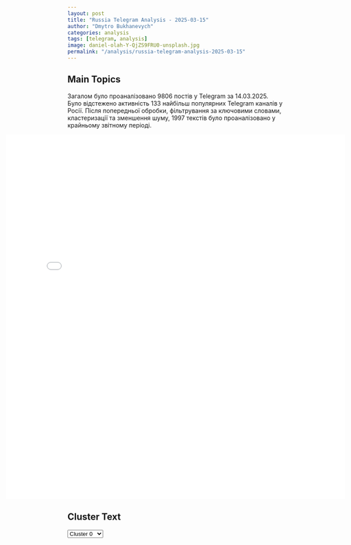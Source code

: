 ```yaml
---
layout: post
title: "Russia Telegram Analysis - 2025-03-15"
author: "Dmytro Bukhanevych"
categories: analysis
tags: [telegram, analysis]
image: daniel-olah-Y-QjZS9FRU0-unsplash.jpg
permalink: "/analysis/russia-telegram-analysis-2025-03-15"
---
```


<style>
    /* Adjusting iframe-container styles */
    .wide-iframe-container {
        width: calc(100% + 30vw);  /* Extending the width */
        margin-left: -15vw;       /* Negative margin to push to the left */
        overflow: hidden;         /* In case the iframe content spills over */
    }

    .wide-iframe-container iframe {
        width: 100%;  /* Making the iframe take the full width of its container */
        border: none; /* Removing any borders from the iframe */
    }

    /* Toggle mechanism */
    .hidden {
        display: none;
    }
    
    .show-content-target:checked + .show-content {
        display: block;
    }
</style>

<h2>Main Topics</h2>
<p>Загалом було проаналізовано 9806 постів у Telegram за 14.03.2025. Було відстежено активність 133 найбільш популярних Telegram каналів у Росії. Після попередньої обробки, фільтрування за ключовими словами, кластеризації та зменшення шуму, 1997 текстів було проаналізовано у крайньому звітному періоді.</p>
<!-- Embedding Main Plotly Visualization -->
<div class="wide-iframe-container">
    <iframe src="{{site.baseurl}}/visualizations/2025-03-15/fig_topics_time.html" height="850"></iframe>
</div>


<h2>Cluster Text</h2>

<!-- Dropdown to select a cluster -->
<select id="clusterSelector" onchange="displayClusterText()">
<option value="0">Cluster 0</option><option value="1">Cluster 1</option><option value="2">Cluster 2</option><option value="3">Cluster 3</option><option value="4">Cluster 4</option><option value="5">Cluster 5</option><option value="6">Cluster 6</option><option value="7">Cluster 7</option><option value="8">Cluster 8</option><option value="9">Cluster 9</option><option value="10">Cluster 10</option><option value="11">Cluster 11</option><option value="12">Cluster 12</option><option value="13">Cluster 13</option><option value="14">Cluster 14</option>
</select>

<!-- Display area for the selected cluster's text -->
<div id="clusterTextDisplay" class="hidden"></div>

<script type="text/javascript">
    var clusterDetails = {"0": "<b>Total Posts:</b> 46<br><b>Date:</b> 2025-03-14 19:38:10+00:00<br><b>Author:</b> rvvoenkor<br><b>Link:</b> https://t.me/s/RVvoenkor/87988<br><b>Subscribers:</b> 1679970<br><b>Text:</b> \u0422\u0435\u043a\u0441\u0442: \ud83c\uddfa\ud83c\uddf8\ud83d\ude02\ud83c\uddfa\ud83c\udde6\u042f \u043d\u0435\u043c\u043d\u043e\u0433\u043e \u0448\u0443\u0442\u0438\u043b, \u043a\u043e\u0433\u0434\u0430 \u043e\u0431\u0435\u0449\u0430\u043b \u0437\u0430\u0432\u0435\u0440\u0448\u0438\u0442\u044c \u043a\u043e\u043d\u0444\u043b\u0438\u043a\u0442 \u043d\u0430 \u0423\u043a\u0440\u0430\u0438\u043d\u0435 \u0437\u0430 24 \u0447\u0430\u0441\u0430 \u2014 \u0422\u0440\u0430\u043c\u043f/\u0425\u0430-\u0445\u0430-\u0445\u0430, \u043e\u0447\u0435\u043d\u044c \u0441\u043c\u0435\u0448\u043d\u043e, \u0448\u0443\u0442\u043a\u0430 \u0433\u043e\u0434\u0430 \ud83e\udd26\u200d\u2642/\u25aa\ufe0f\u041f\u0440\u0435\u0437\u0438\u0434\u0435\u043d\u0442 \u0421\u0428\u0410 \u0443\u0432\u0435\u0440\u044f\u0435\u0442, \u0447\u0442\u043e \u0435\u0433\u043e \u043f\u0440\u0435\u0434\u0432\u044b\u0431\u043e\u0440\u043d\u044b\u0435 \u0437\u0430\u044f\u0432\u043b\u0435\u043d\u0438\u044f \u043e \u0433\u043e\u0442\u043e\u0432\u043d\u043e\u0441\u0442\u0438 \u0437\u0430\u0432\u0435\u0440\u0448\u0438\u0442\u044c \u043a\u043e\u043d\u0444\u043b\u0438\u043a\u0442 \u043d\u0430 \u0423\u043a\u0440\u0430\u0438\u043d\u0435 \u0437\u0430 24 \u0447\u0430\u0441\u0430 \u0431\u044b\u043b\u0438 \u043f\u0440\u043e\u044f\u0432\u043b\u0435\u043d\u0438\u0435\u043c \u0441\u0430\u0440\u043a\u0430\u0437\u043c\u0430.\u25aa\ufe0f\u041e\u043d \u0437\u0430\u044f\u0432\u0438\u043b, \u0447\u0442\u043e \u043e\u0431\u0441\u0443\u0436\u0434\u0435\u043d\u0438\u044f \u0441 \u041f\u0443\u0442\u0438\u043d\u044b\u043c \u043f\u043e \u0432\u043e\u0437\u043c\u043e\u0436\u043d\u043e\u043c\u0443 \u043f\u0440\u0435\u043a\u0440\u0430\u0449\u0435\u043d\u0438\u044e \u043e\u0433\u043d\u044f \u043d\u0430 \u0423\u043a\u0440\u0430\u0438\u043d\u0435 \u0438\u0434\u0443\u0442 \u0434\u043e\u0441\u0442\u0430\u0442\u043e\u0447\u043d\u043e \u0445\u043e\u0440\u043e\u0448\u043e, \u043d\u043e \u0441\u0438\u0442\u0443\u0430\u0446\u0438\u044f \u043e\u0447\u0435\u043d\u044c \u0441\u043b\u043e\u0436\u043d\u0430\u044f. \u0412 \u043f\u043e\u043d\u0435\u0434\u0435\u043b\u044c\u043d\u0438\u043a \u0441\u0442\u0430\u043d\u0435\u0442 \u0431\u043e\u043b\u044c\u0448\u0435 \u0438\u0437\u0432\u0435\u0441\u0442\u043d\u043e \u043e \u043f\u0435\u0440\u0441\u043f\u0435\u043a\u0442\u0438\u0432\u0435 \u043e\u0441\u0442\u0430\u043d\u043e\u0432\u043a\u0438 \u043e\u0433\u043d\u044f.t.me/RVvoenkor", "1": "<b>Total Posts:</b> 19<br><b>Date:</b> 2025-03-14 18:56:31+00:00<br><b>Author:</b> ivan_utenkov13<br><b>Link:</b> https://t.me/s/ivan_utenkov13/67282<br><b>Subscribers:</b> 401823<br><b>Text:</b> \u0422\u0435\u043a\u0441\u0442: \u2757\ufe0f\u0413\u043b\u0430\u0432\u0430 \u041a\u0443\u0440\u0441\u043a\u043e\u0439 \u043e\u0431\u043b\u0430\u0441\u0442\u0438 \u0437\u0430\u044f\u0432\u0438\u043b, \u0447\u0442\u043e \u0412\u0421\u0423 \u043d\u0430\u043d\u0435\u0441\u043b\u0438 \u0443\u0434\u0430\u0440 \u043f\u043e \u0437\u0434\u0430\u043d\u0438\u044e \u043c\u0443\u0437\u0435\u044f \u0432 \u0421\u0443\u0434\u0436\u0435. \u041e\u0434\u0438\u043d \u0447\u0435\u043b\u043e\u0432\u0435\u043a \u043f\u043e\u0433\u0438\u0431, \u0434\u0432\u043e\u0435 \u0440\u0430\u043d\u0435\u043d\u044b\u041f\u043e \u0441\u043b\u043e\u0432\u0430\u043c \u0410\u043b\u0435\u043a\u0441\u0430\u043d\u0434\u0440\u0430 \u0425\u0438\u043d\u0448\u0442\u0435\u0439\u043d\u0430, \u0443\u0434\u0430\u0440 \u0431\u044b\u043b \u043d\u0430\u043d\u0435\u0441\u0435\u043d \u043f\u043e \u0437\u0434\u0430\u043d\u0438\u044e \u043a\u0440\u0430\u0435\u0432\u0435\u0434\u0447\u0435\u0441\u043a\u043e\u0433\u043e \u043c\u0443\u0437\u0435\u044f. \u041f\u043e \u043f\u0440\u0435\u0434\u0432\u0430\u0440\u0438\u0442\u0435\u043b\u044c\u043d\u044b\u043c \u0434\u0430\u043d\u043d\u044b\u043c, \u043f\u043e\u0433\u0438\u0431\u043b\u0430 \u043e\u0434\u043d\u0430 \u0438\u0437 \u0435\u0433\u043e \u0441\u043e\u0442\u0440\u0443\u0434\u043d\u0438\u0446, \u0435\u0449\u0435 \u0434\u0432\u043e\u0435 \u0441\u043e\u0442\u0440\u0443\u0434\u043d\u0438\u043a\u043e\u0432 \u0440\u0430\u043d\u0435\u043d\u044b. \u0417\u0434\u0430\u043d\u0438\u0435 \u043c\u0443\u0437\u0435\u044f, \u043a\u0430\u043a \u0443\u0442\u0432\u0435\u0440\u0436\u0434\u0430\u0435\u0442 \u0425\u0438\u043d\u0448\u0442\u0435\u0439\u043d, \u0443\u043d\u0438\u0447\u0442\u043e\u0436\u0435\u043d\u043e. \u0413\u043b\u0430\u0432\u0430 \u041a\u0443\u0440\u0441\u043a\u043e\u0439 \u043e\u0431\u043b\u0430\u0441\u0442\u0438 \u043e\u0442\u043c\u0435\u0442\u0438\u043b, \u0447\u0442\u043e \u043f\u043e\u0433\u0438\u0431\u0448\u0430\u044f \u0436\u0435\u043d\u0449\u0438\u043d\u0430 \u043e\u0441\u0442\u0430\u0432\u0430\u043b\u0430\u0441\u044c \u0432 \u0421\u0443\u0434\u0436\u0435 \u0432\u043e \u0432\u0440\u0435\u043c\u044f \u043e\u043a\u043a\u0443\u043f\u0430\u0446\u0438\u0438 \u0412\u0421\u0423 \u0438 \u043f\u0440\u0438\u0448\u043b\u0430 \u0432 \u043c\u0443\u0437\u0435\u0439, \u0447\u0442\u043e\u0431\u044b \u043e\u0441\u043c\u043e\u0442\u0440\u0435\u0442\u044c \u0435\u0433\u043e.", "2": "<b>Total Posts:</b> 690<br><b>Date:</b> 2025-03-14 10:04:52+00:00<br><b>Author:</b> ukr_2025_ru<br><b>Link:</b> https://t.me/s/ukr_2025_ru/237605<br><b>Subscribers:</b> 485132<br><b>Text:</b> \u0422\u0435\u043a\u0441\u0442: \ud83c\uddf7\ud83c\uddfa \u041f\u0443\u0442\u0438\u043d \u0432\u0447\u0435\u0440\u0430 \u043f\u043e\u0437\u0434\u043d\u043e \u0432\u0435\u0447\u0435\u0440\u043e\u043c \u043f\u0440\u0438\u043d\u044f\u043b \u0430\u043c\u0435\u0440\u0438\u043a\u0430\u043d\u0441\u043a\u043e\u0433\u043e \u0441\u043f\u0435\u0446\u043f\u043e\u0441\u043b\u0430\u043d\u043d\u0438\u043a\u0430 \u0423\u0438\u0442\u043a\u043e\u0444\u0444\u0430, \u043f\u0435\u0440\u0435\u0434\u0430\u043b \u0447\u0435\u0440\u0435\u0437 \u043d\u0435\u0433\u043e \u0438\u043d\u0444\u043e\u0440\u043c\u0430\u0446\u0438\u044e \u0438 \u0434\u043e\u043f\u043e\u043b\u043d\u0438\u0442\u0435\u043b\u044c\u043d\u044b\u0435 \u0441\u0438\u0433\u043d\u0430\u043b\u044b \u0434\u043b\u044f \u0422\u0440\u0430\u043c\u043f\u0430, \u0441\u043e\u043e\u0431\u0449\u0438\u043b \u041f\u0435\u0441\u043a\u043e\u0432\u041f\u043e \u0432\u043e\u043f\u0440\u043e\u0441\u0443 \u0443\u0440\u0435\u0433\u0443\u043b\u0438\u0440\u043e\u0432\u0430\u043d\u0438\u044f \u043d\u0430 \u0423\u043a\u0440\u0430\u0438\u043d\u0435 \u0435\u0441\u0442\u044c \u043e\u0441\u043d\u043e\u0432\u0430\u043d\u0438\u044f \u0438\u0441\u043f\u044b\u0442\u044b\u0432\u0430\u0442\u044c \u043e\u0441\u0442\u043e\u0440\u043e\u0436\u043d\u044b\u0439 \u043e\u043f\u0442\u0438\u043c\u0438\u0437\u043c, \u0437\u0430\u044f\u0432\u0438\u043b \u043f\u0440\u0435\u0441\u0441-\u0441\u0435\u043a\u0440\u0435\u0442\u0430\u0440\u044c \u043f\u0440\u0435\u0437\u0438\u0434\u0435\u043d\u0442\u0430.\u0414\u0440\u0443\u0433\u0438\u0435 \u0437\u0430\u044f\u0432\u043b\u0435\u043d\u0438\u044f \u0414\u043c\u0438\u0442\u0440\u0438\u044f \u041f\u0435\u0441\u043a\u043e\u0432\u0430:\ud83d\udfe6 \u0420\u043e\u0441\u0441\u0438\u044f \u043f\u043e\u043b\u0443\u0447\u0438\u043b\u0430 \u043e\u0442 \u0421\u0428\u0410 \u0434\u043e\u043f\u043e\u043b\u043d\u0438\u0442\u0435\u043b\u044c\u043d\u0443\u044e \u0438\u043d\u0444\u043e\u0440\u043c\u0430\u0446\u0438\u044e \u043f\u043e \u0423\u043a\u0440\u0430\u0438\u043d\u0435;\ud83d\udfe6 \u041f\u0443\u0442\u0438\u043d \u043f\u043e\u0434\u0434\u0435\u0440\u0436\u0438\u0432\u0430\u0435\u0442 \u043f\u043e\u0437\u0438\u0446\u0438\u044e \u0422\u0440\u0430\u043c\u043f\u0430 \u043f\u043e \u0443\u0440\u0435\u0433\u0443\u043b\u0438\u0440\u043e\u0432\u0430\u043d\u0438\u044e \u043d\u0430 \u0423\u043a\u0440\u0430\u0438\u043d\u0435, \u043d\u043e \u043e\u0437\u0432\u0443\u0447\u0438\u043b \u0432\u043e\u043f\u0440\u043e\u0441\u044b, \u043d\u0430 \u043a\u043e\u0442\u043e\u0440\u044b\u0435 \u043d\u0443\u0436\u043d\u043e \u0441\u043e\u0432\u043c\u0435\u0441\u0442\u043d\u043e \u043d\u0430\u0439\u0442\u0438 \u043e\u0442\u0432\u0435\u0442;\ud83d\udfe6 \u0418 \u0420\u043e\u0441\u0441\u0438\u044f, \u0438 \u0421\u0428\u0410 \u043f\u043e\u043d\u0438\u043c\u0430\u044e\u0442, \u0447\u0442\u043e \u0440\u0430\u0437\u0433\u043e\u0432\u043e\u0440 \u041f\u0443\u0442\u0438\u043d\u0430 \u0438 \u0422\u0440\u0430\u043c\u043f\u0430 \u043d\u0443\u0436\u0435\u043d;\ud83d\udfe6 \u0422\u043e\u0447\u043d\u043e\u0435 \u0432\u0440\u0435\u043c\u044f \u0440\u0430\u0437\u0433\u043e\u0432\u043e\u0440\u0430 \u0422\u0440\u0430\u043c\u043f\u0430 \u0438 \u041f\u0443\u0442\u0438\u043d\u0430 \u043f\u043e\u043a\u0430 \u043d\u0435 \u0441\u043e\u0433\u043b\u0430\u0441\u043e\u0432\u0430\u043d\u043e.\u0423\u043a\u0440\u0430\u0438\u043d\u0430.\u0440\u0443 \u2014 \u043f\u043e\u0434\u043f\u0438\u0441\u0430\u0442\u044c\u0441\u044f \u0438 \u0437\u043d\u0430\u0442\u044c \u0431\u043e\u043b\u044c\u0448\u0435 \ud83d\udc4d", "3": "<b>Total Posts:</b> 265<br><b>Date:</b> 2025-03-14 06:10:05+00:00<br><b>Author:</b> varlamov_news<br><b>Link:</b> https://t.me/s/varlamov_news/58970<br><b>Subscribers:</b> 1177003<br><b>Text:</b> \u0422\u0435\u043a\u0441\u0442: \u0421\u0440\u0435\u0434\u0441\u0442\u0432\u0430 \u041f\u0412\u041e \u043e\u0442\u0440\u0430\u0437\u0438\u043b\u0438 \u0430\u0442\u0430\u043a\u0443 \u0447\u0435\u0442\u044b\u0440\u0435\u0445 \u0431\u0435\u0441\u043f\u0438\u043b\u043e\u0442\u043d\u0438\u043a\u043e\u0432, \u043b\u0435\u0442\u0435\u0432\u0448\u0438\u0445 \u043d\u0430 \u041c\u043e\u0441\u043a\u0432\u0443, \u043d\u0430 \u043c\u0435\u0441\u0442\u0435 \u043f\u0430\u0434\u0435\u043d\u0438\u044f \u043e\u0431\u043b\u043e\u043c\u043a\u043e\u0432 \u0440\u0430\u0431\u043e\u0442\u0430\u044e\u0442 \u0441\u043f\u0435\u0446\u0438\u0430\u043b\u0438\u0441\u0442\u044b \u044d\u043a\u0441\u0442\u0440\u0435\u043d\u043d\u044b\u0445 \u0441\u043b\u0443\u0436\u0431 \u2014 \u0421\u043e\u0431\u044f\u043d\u0438\u043d\u0412 \u041f\u043e\u0434\u043c\u043e\u0441\u043a\u043e\u0432\u044c\u0435 \u0434\u0432\u0430 \u0431\u0435\u0441\u043f\u0438\u043b\u043e\u0442\u043d\u0438\u043a\u0430 \u0441\u0431\u0438\u0442\u044b \u043d\u0430\u0434 \u0411\u0430\u043b\u0430\u0448\u0438\u0445\u043e\u0439, \u043e\u0431\u043b\u043e\u043c\u043a\u0438 \u043e\u0434\u043d\u043e\u0433\u043e \u0438\u0437 \u043d\u0438\u0445 \u0443\u043f\u0430\u043b\u0438 \u043d\u0430 \u0441\u0442\u0440\u043e\u0438\u0442\u0435\u043b\u044c\u043d\u0443\u044e \u043f\u043b\u043e\u0449\u0430\u0434\u043a\u0443 \u0432 \u043c\u0438\u043a\u0440\u043e\u0440\u0430\u0439\u043e\u043d\u0435 \u0418\u0437\u043c\u0430\u0439\u043b\u043e\u0432\u043e, \u0435\u0449\u0435 \u043e\u0434\u0438\u043d \u0434\u0440\u043e\u043d \u0443\u043d\u0438\u0447\u0442\u043e\u0436\u0435\u043d \u0432 \u0440\u0430\u0439\u043e\u043d\u0435 \u043c\u0438\u043a\u0440\u043e\u0440\u0430\u0439\u043e\u043d\u0430 \u0416\u0435\u043b\u0435\u0437\u043d\u043e\u0434\u043e\u0440\u043e\u0436\u043d\u044b\u0439, \u0442\u0440\u0435\u0442\u0438\u0439 \u0431\u0435\u0441\u043f\u0438\u043b\u043e\u0442\u043d\u0438\u043a \u0441\u0431\u0438\u0442 \u0432 \u043c\u0438\u043a\u0440\u043e\u0440\u0430\u0439\u043e\u043d\u0435 \u042e\u0436\u043d\u0430\u044f \u0411\u0438\u0442\u0446\u0430, \u043e\u0431\u043b\u043e\u043c\u043a\u0438 \u0443\u043f\u0430\u043b\u0438 \u043d\u0430 \u0441\u0442\u0440\u043e\u044f\u0449\u0438\u0439\u0441\u044f \u043c\u043d\u043e\u0433\u043e\u044d\u0442\u0430\u0436\u043d\u044b\u0439 \u0434\u043e\u043c; \u043f\u043e \u043f\u0440\u0435\u0434\u0432\u0430\u0440\u0438\u0442\u0435\u043b\u044c\u043d\u044b\u043c \u0434\u0430\u043d\u043d\u044b\u043c, \u043f\u043e\u0441\u0442\u0440\u0430\u0434\u0430\u0432\u0448\u0438\u0445 \u043d\u0435\u0442 \u2014 \u0433\u0443\u0431\u0435\u0440\u043d\u0430\u0442\u043e\u0440 \u0414\u0432\u0443\u0445\u0443\u0440\u043e\u0432\u043d\u0435\u0432\u0430\u044f \u043a\u0432\u0430\u0440\u0442\u0438\u0440\u0430 \u043f\u043e\u0432\u0440\u0435\u0436\u0434\u0435\u043d\u0430 \u0432 \u0440\u0435\u0437\u0443\u043b\u044c\u0442\u0430\u0442\u0435 \u0430\u0442\u0430\u043a\u0438 \u0434\u0440\u043e\u043d\u0430 \u043d\u0430 \u0436\u0438\u043b\u043e\u0439 \u0434\u043e\u043c \u0432 \u0416\u041a \u00ab\u0410\u0432\u0430\u043d\u0433\u0430\u0440\u0434\u00bb \u0432 \u041c\u043e\u0441\u043a\u0432\u0435, \u043d\u0430\u0445\u043e\u0434\u0438\u0432\u0448\u0438\u0439\u0441\u044f \u0432\u043d\u0443\u0442\u0440\u0438 \u0432\u043b\u0430\u0434\u0435\u043b\u0435\u0446 \u043a\u0432\u0430\u0440\u0442\u0438\u0440\u044b \u043d\u0435 \u043f\u043e\u0441\u0442\u0440\u0430\u0434\u0430\u043b \u2014 SHOT\u041e\u0431\u043b\u043e\u043c\u043a\u0438 \u0441\u0431\u0438\u0442\u043e\u0433\u043e \u0431\u0435\u0441\u043f\u0438\u043b\u043e\u0442\u043d\u0438\u043a\u0430 \u0443\u043f\u0430\u043b\u0438 \u043d\u0430 \u0440\u0430\u0441\u0441\u0435\u043b\u0435\u043d\u043d\u044b\u0439 \u0434\u043e\u043c \u043d\u0430 \u0443\u043b\u0438\u0446\u0435 \u041b\u0435\u0441\u0442\u0435\u0432\u0430 \u0432 \u041c\u043e\u0441\u043a\u0432\u0435 \u2014 Baza \u0412 \u043a\u043e\u0442\u0442\u0435\u0434\u0436\u043d\u043e\u043c \u043f\u043e\u0441\u0435\u043b\u043a\u0435 \u0420\u043e\u0441\u0438\u043d\u0442\u0435\u0440-2 \u0432 \u0422\u0440\u043e\u0438\u0446\u043a\u043e\u043c \u043e\u043a\u0440\u0443\u0433\u0435 \u041c\u043e\u0441\u043a\u0432\u044b \u043f\u043e\u0441\u043b\u0435 \u0430\u0442\u0430\u043a\u0438 \u0431\u0435\u0441\u043f\u0438\u043b\u043e\u0442\u043d\u0438\u043a\u0430 \u043f\u043e\u0432\u0440\u0435\u0436\u0434\u0435\u043d\u044b \u0447\u0430\u0441\u0442\u043d\u044b\u0439 \u0434\u043e\u043c, \u0442\u0440\u0438 \u0430\u0432\u0442\u043e\u043c\u043e\u0431\u0438\u043b\u044f \u0438 \u043c\u043e\u0442\u043e\u0446\u0438\u043a\u043b, \u043f\u043e\u0441\u0442\u0440\u0430\u0434\u0430\u0432\u0448\u0438\u0445 \u043d\u0435\u0442 \u2014 SHOT \u0438 Baza \u0412 \u0411\u0430\u043b\u0430\u0448\u0438\u0445\u0435 \u0441\u0431\u0438\u0442\u044b\u0439 \u043e\u0431\u043b\u043e\u043c\u043e\u043a \u0434\u0440\u043e\u043d\u0430 \u0443\u043f\u0430\u043b \u043d\u0430 \u0434\u043e\u0440\u043e\u0433\u0443 \u2014 Msk1.ru", "4": "<b>Total Posts:</b> 137<br><b>Date:</b> 2025-03-14 13:43:09+00:00<br><b>Author:</b> boris_rozhin<br><b>Link:</b> https://t.me/s/boris_rozhin/157840<br><b>Subscribers:</b> 867044<br><b>Text:</b> \u0422\u0435\u043a\u0441\u0442: \u0421\u0432\u043e\u0434\u043a\u0430 \u041c\u0438\u043d\u043e\u0431\u043e\u0440\u043e\u043d\u044b \u0420\u043e\u0441\u0441\u0438\u0438 \u043e \u0445\u043e\u0434\u0435 \u043e\u0442\u0440\u0430\u0436\u0435\u043d\u0438\u044f \u043f\u043e\u043f\u044b\u0442\u043a\u0438 \u0432\u0442\u043e\u0440\u0436\u0435\u043d\u0438\u044f \u0412\u0421\u0423 \u043d\u0430 \u0442\u0435\u0440\u0440\u0438\u0442\u043e\u0440\u0438\u044e \u0420\u043e\u0441\u0441\u0438\u0439\u0441\u043a\u043e\u0439 \u0424\u0435\u0434\u0435\u0440\u0430\u0446\u0438\u0438 \u0432 \u041a\u0443\u0440\u0441\u043a\u043e\u0439 \u043e\u0431\u043b\u0430\u0441\u0442\u0438 \u043f\u043e \u0441\u043e\u0441\u0442\u043e\u044f\u043d\u0438\u044e \u043d\u0430 14 \u043c\u0430\u0440\u0442\u0430 2025 \u0433.\u00a0\u2014 \u041f\u043e\u0434\u0440\u0430\u0437\u0434\u0435\u043b\u0435\u043d\u0438\u044f\u043c\u0438 \u0433\u0440\u0443\u043f\u043f\u0438\u0440\u043e\u0432\u043a\u0438 \u0432\u043e\u0439\u0441\u043a \u00ab\u0421\u0435\u0432\u0435\u0440\u00bb \u0432 \u0445\u043e\u0434\u0435 \u043d\u0430\u0441\u0442\u0443\u043f\u0430\u0442\u0435\u043b\u044c\u043d\u044b\u0445 \u0434\u0435\u0439\u0441\u0442\u0432\u0438\u0439 \u043e\u0441\u0432\u043e\u0431\u043e\u0436\u0434\u0435\u043d \u043d\u0430\u0441\u0435\u043b\u0435\u043d\u043d\u044b\u0439 \u043f\u0443\u043d\u043a\u0442 \u0413\u043e\u043d\u0447\u0430\u0440\u043e\u0432\u043a\u0430.\u00a0\u2014 \u041a\u0440\u043e\u043c\u0435 \u0442\u043e\u0433\u043e, \u043d\u0430\u043d\u0435\u0441\u0435\u043d\u043e \u043f\u043e\u0440\u0430\u0436\u0435\u043d\u0438\u0435 \u0444\u043e\u0440\u043c\u0438\u0440\u043e\u0432\u0430\u043d\u0438\u044f\u043c \u0434\u0432\u0443\u0445 \u043c\u0435\u0445\u0430\u043d\u0438\u0437\u0438\u0440\u043e\u0432\u0430\u043d\u043d\u044b\u0445, \u0434\u0435\u0441\u0430\u043d\u0442\u043d\u043e-\u0448\u0442\u0443\u0440\u043c\u043e\u0432\u043e\u0439 \u0431\u0440\u0438\u0433\u0430\u0434, \u0434\u0432\u0443\u0445 \u0431\u0440\u0438\u0433\u0430\u0434 \u0442\u0435\u0440\u0440\u0438\u0442\u043e\u0440\u0438\u0430\u043b\u044c\u043d\u043e\u0439 \u043e\u0431\u043e\u0440\u043e\u043d\u044b \u0438 \u0448\u0442\u0443\u0440\u043c\u043e\u0432\u043e\u0433\u043e \u043f\u043e\u043b\u043a\u0430 \u0412\u0421\u0423 \u0432 \u0440\u0430\u0439\u043e\u043d\u0430\u0445 \u043d\u0430\u0441\u0435\u043b\u0435\u043d\u043d\u044b\u0445 \u043f\u0443\u043d\u043a\u0442\u043e\u0432 \u0413\u043e\u0433\u043e\u043b\u0435\u0432\u043a\u0430, \u0413\u043e\u0440\u043d\u0430\u043b\u044c, \u0413\u0443\u0435\u0432\u043e, \u0417\u0430\u043e\u043b\u0435\u0448\u0435\u043d\u043a\u0430, \u0417\u0430\u043f\u0441\u0435\u043b\u044c\u0435, \u041e\u043b\u0435\u0448\u043d\u044f, \u0420\u0443\u0431\u0430\u043d\u0449\u0438\u043d\u0430. \u041e\u0442\u0440\u0430\u0436\u0435\u043d\u0430 \u043e\u0434\u043d\u0430 \u043a\u043e\u043d\u0442\u0440\u0430\u0442\u0430\u043a\u0430 \u043f\u0440\u043e\u0442\u0438\u0432\u043d\u0438\u043a\u0430.\u00a0\u2014 \u0423\u0434\u0430\u0440\u0430\u043c\u0438 \u043e\u043f\u0435\u0440\u0430\u0442\u0438\u0432\u043d\u043e-\u0442\u0430\u043a\u0442\u0438\u0447\u0435\u0441\u043a\u043e\u0439, \u0430\u0440\u043c\u0435\u0439\u0441\u043a\u043e\u0439 \u0430\u0432\u0438\u0430\u0446\u0438\u0438 \u0438 \u043e\u0433\u043d\u0435\u043c \u0430\u0440\u0442\u0438\u043b\u043b\u0435\u0440\u0438\u0438 \u043f\u043e\u0440\u0430\u0436\u0435\u043d\u044b \u0436\u0438\u0432\u0430\u044f \u0441\u0438\u043b\u0430 \u0438 \u0442\u0435\u0445\u043d\u0438\u043a\u0430 \u043f\u0440\u043e\u0442\u0438\u0432\u043d\u0438\u043a\u0430 \u0432 \u0440\u0430\u0439\u043e\u043d\u0430\u0445 \u043d\u0430\u0441\u0435\u043b\u0435\u043d\u043d\u044b\u0445 \u043f\u0443\u043d\u043a\u0442\u043e\u0432 \u0413\u043e\u0433\u043e\u043b\u0435\u0432\u043a\u0430, \u0413\u043e\u0440\u043d\u0430\u043b\u044c \u0438 \u0420\u0443\u0431\u0430\u043d\u0448\u0438\u043d\u0430, \u0430 \u0442\u0430\u043a\u0436\u0435 \u0410\u043b\u0435\u043a\u0441\u0430\u043d\u0434\u0440\u0438\u044f, \u0411\u0430\u0441\u043e\u0432\u043a\u0430, \u0411\u0435\u043b\u043e\u0432\u043e\u0434\u044b, \u0412\u0435\u043b\u0438\u043a\u0430\u044f \u0420\u044b\u0431\u0438\u0446\u0430, \u0412\u043e\u0434\u043e\u043b\u0430\u0433\u0438, \u0416\u0443\u0440\u0430\u0432\u043a\u0430, \u041c\u0438\u0440\u043e\u043f\u043e\u043b\u044c\u0435, \u041d\u043e\u0432\u043e\u043d\u0438\u043a\u043e\u043b\u0430\u0435\u0432\u043a\u0430, \u041e\u0431\u043e\u0434\u044b, \u0421\u0430\u0434\u043a\u0438, \u042e\u043d\u0430\u043a\u043e\u0432\u043a\u0430 \u0438 \u042f\u0431\u043b\u043e\u043d\u043e\u0432\u043a\u0430 \u0421\u0443\u043c\u0441\u043a\u043e\u0439 \u043e\u0431\u043b\u0430\u0441\u0442\u0438.\u00a0\u0417\u0430 \u0441\u0443\u0442\u043a\u0438 \u043f\u043e\u0442\u0435\u0440\u0438 \u0412\u0421\u0423 \u0441\u043e\u0441\u0442\u0430\u0432\u0438\u043b\u0438 \u0431\u043e\u043b\u0435\u0435 260 \u0432\u043e\u0435\u043d\u043d\u043e\u0441\u043b\u0443\u0436\u0430\u0449\u0438\u0445, \u0443\u043d\u0438\u0447\u0442\u043e\u0436\u0435\u043d\u044b \u043f\u044f\u0442\u044c \u0431\u0440\u043e\u043d\u0435\u0442\u0440\u0430\u043d\u0441\u043f\u043e\u0440\u0442\u0435\u0440\u043e\u0432, \u0434\u0432\u0435 \u0431\u043e\u0435\u0432\u044b\u0435 \u0431\u0440\u043e\u043d\u0438\u0440\u043e\u0432\u0430\u043d\u043d\u044b\u0435 \u043c\u0430\u0448\u0438\u043d\u044b, \u043f\u044f\u0442\u044c \u0430\u0432\u0442\u043e\u043c\u043e\u0431\u0438\u043b\u0435\u0439, \u0447\u0435\u0442\u044b\u0440\u0435 \u0430\u0440\u0442\u0438\u043b\u043b\u0435\u0440\u0438\u0439\u0441\u043a\u0438\u0445 \u043e\u0440\u0443\u0434\u0438\u044f, \u0434\u0432\u0430 \u043c\u0438\u043d\u043e\u043c\u0435\u0442\u0430, \u0430 \u0442\u0430\u043a\u0436\u0435 \u0442\u0440\u0438 \u043f\u0443\u043d\u043a\u0442\u0430 \u0443\u043f\u0440\u0430\u0432\u043b\u0435\u043d\u0438\u044f \u0411\u043f\u041b\u0410. 12 \u0432\u043e\u0435\u043d\u043d\u043e\u0441\u043b\u0443\u0436\u0430\u0449\u0438\u0445 \u0412\u0421\u0423 \u0441\u0434\u0430\u043b\u0438\u0441\u044c \u0432 \u043f\u043b\u0435\u043d.", "5": "<b>Total Posts:</b> 138<br><b>Date:</b> 2025-03-14 20:12:31+00:00<br><b>Author:</b> olegtsarov<br><b>Link:</b> https://t.me/s/olegtsarov/25141<br><b>Subscribers:</b> 372522<br><b>Text:</b> \u0422\u0435\u043a\u0441\u0442: \u041a\u043b\u044e\u0447\u0435\u0432\u043e\u0435 \u0437\u0430 14 \u043c\u0430\u0440\u0442\u0430\u25aa\ufe0f\u0421\u0432\u043e\u0434\u043a\u0430 \u043d\u043e\u0447\u043d\u044b\u0445 \u0443\u0434\u0430\u0440\u043e\u0432 \u043f\u043e \u0420\u0424 \u0438 \u0423\u043a\u0440\u0430\u0438\u043d\u0435, \u043d\u043e\u0432\u043e\u0441\u0442\u0438 \u0441 \u0444\u0440\u043e\u043d\u0442\u0430, \u0432\u0438\u0434\u0435\u043e-\u0441\u0432\u043e\u0434\u043a\u0430 \u0438 \u043d\u043e\u0432\u043e\u0441\u0442\u0438 \u0438\u0437 \u041a\u0443\u0440\u0441\u043a\u043e\u0433\u043e \u043f\u0440\u0438\u0433\u0440\u0430\u043d\u0438\u0447\u044c\u044f. \u25aa\ufe0f\u041d\u043e\u0432\u043e\u0441\u0442\u0438 \u0423\u043a\u0440\u0430\u0438\u043d\u044b \u0438 \u0432\u0438\u0434\u0435\u043e-\u0444\u043e\u0440\u043c\u0430\u0442 \u0434\u0430\u0439\u0434\u0436\u0435\u0441\u0442\u0430. \u25aa\ufe0f\u041e \u0440\u0435\u0448\u0435\u043d\u0438\u0438 \u0415\u0421\u041f\u0427 \u0438 \u0432\u0435\u0440\u043e\u044f\u0442\u043d\u043e\u0441\u0442\u0438 \u043f\u0440\u0438\u0437\u043d\u0430\u043d\u0438\u044f \u0434\u0440\u0443\u0433\u0438\u043c\u0438 \u043c\u0438\u0440\u043e\u0432\u044b\u043c\u0438 \u0441\u0443\u0434\u0435\u0431\u043d\u044b\u043c\u0438 \u0438\u043d\u0441\u0442\u0438\u0442\u0443\u0442\u0430\u043c\u0438 \u0432\u0438\u043d\u044b \u0443\u043a\u0440\u0430\u0438\u043d\u0441\u043a\u043e\u0433\u043e \u0433\u043e\u0441\u0443\u0434\u0430\u0440\u0441\u0442\u0432\u0430.\u25aa\ufe0f\u0412 \u041e\u0434\u0435\u0441\u0441\u0435 \u0443\u0431\u0438\u0442 \u0438\u0437\u0432\u0435\u0441\u0442\u043d\u044b\u0439 \u0440\u0430\u0434\u0438\u043a\u0430\u043b\u044c\u043d\u044b\u0439 \u0430\u043a\u0442\u0438\u0432\u0438\u0441\u0442, \u0432\u044b\u0445\u043e\u0434\u0435\u0446 \u0438\u0437 \u00ab\u041f\u0440\u0430\u0432\u043e\u0433\u043e \u0441\u0435\u043a\u0442\u043e\u0440\u0430\u00bb \u0414\u0435\u043c\u044c\u044f\u043d \u0413\u0430\u043d\u0443\u043b. \u0417\u0435\u043b\u0435\u043d\u0441\u043a\u0438\u0439 \u043d\u0435\u043c\u0435\u0434\u043b\u0435\u043d\u043d\u043e \u043f\u043e\u043e\u0431\u0435\u0449\u0430\u043b \u043f\u0440\u0438\u0432\u043b\u0435\u0447\u044c \u043a \u0440\u0430\u0441\u043a\u0440\u044b\u0442\u0438\u044e \u0443\u0431\u0438\u0439\u0441\u0442\u0432\u0430 \u0434\u0435\u0441\u044f\u0442\u043a\u0438 \u0441\u043b\u0435\u0434\u043e\u0432\u0430\u0442\u0435\u043b\u0435\u0439 \u0438 \u043e\u043f\u0435\u0440\u0430\u0442\u0438\u0432\u043d\u0438\u043a\u043e\u0432. \u0423\u0431\u0438\u0439\u0446\u0430 \u0437\u0430\u0434\u0435\u0440\u0436\u0430\u043d.\u041f\u0435\u0440\u0435\u0433\u043e\u0432\u043e\u0440\u044b \u043f\u043e \u043f\u0435\u0440\u0435\u043c\u0438\u0440\u0438\u044e \u0441 \u0423\u043a\u0440\u0430\u0438\u043d\u043e\u0439\u25aa\ufe0f\u041d\u043e\u0432\u043e\u0441\u0442\u0438 \u0438 \u043c\u043d\u0435\u043d\u0438\u044f \u043e \u043f\u0435\u0440\u0435\u0433\u043e\u0432\u043e\u0440\u0430\u0445 \u043f\u043e \u0423\u043a\u0440\u0430\u0438\u043d\u0435 \u043a \u0443\u0442\u0440\u0443, \u0432\u0435\u0447\u0435\u0440\u0443 \u0438 \u043d\u043e\u0447\u0438 14 \u043c\u0430\u0440\u0442\u0430.\u25aa\ufe0f\u0427\u0442\u043e \u0432 \u0441\u0443\u0445\u043e\u043c \u043e\u0441\u0442\u0430\u0442\u043a\u0435 \u043f\u043e \u043f\u043e\u0437\u0438\u0446\u0438\u044f\u043c \u0423\u043a\u0440\u0430\u0438\u043d\u044b, \u0421\u0428\u0410 \u0438 \u0420\u043e\u0441\u0441\u0438\u0438 \u043d\u0430 \u044d\u0442\u043e\u043c \u044d\u0442\u0430\u043f\u0435 \u043f\u0435\u0440\u0435\u0433\u043e\u0432\u043e\u0440\u043e\u0432 \u043f\u043e \u043f\u0435\u0440\u0435\u043c\u0438\u0440\u0438\u044e.\u25aa\ufe0f\u041e \u043f\u043e\u0440\u0430\u0437\u0438\u0442\u0435\u043b\u044c\u043d\u043e \u0441\u0438\u043d\u0445\u0440\u043e\u043d\u043d\u044b\u0445 \u0444\u043e\u0440\u043c\u0443\u043b\u0438\u0440\u043e\u0432\u043a\u0430\u0445 \u0441\u043f\u0438\u043a\u0435\u0440\u0430 \u041a\u0440\u0435\u043c\u043b\u044f \u0438 \u043f\u043e\u043c\u043e\u0449\u043d\u0438\u043a\u0430 \u0422\u0440\u0430\u043c\u043f\u0430 \u043f\u043e \u043d\u0430\u0446\u0431\u0435\u0437\u043e\u043f\u0430\u0441\u043d\u043e\u0441\u0442\u0438 \u043f\u043e \u043f\u043e\u0432\u043e\u0434\u0443 \u0445\u043e\u0434\u0430 \u043f\u0435\u0440\u0435\u0433\u043e\u0432\u043e\u0440\u043e\u0432. \u041a \u043d\u0438\u043c \u043f\u0440\u0438\u0441\u043e\u0435\u0434\u0438\u043d\u0438\u043b\u0441\u044f \u0438 \u0433\u043e\u0441\u0441\u0435\u043a\u0440\u0435\u0442\u0430\u0440\u044c \u0421\u0428\u0410 \u041c\u0430\u0440\u043a\u043e \u0420\u0443\u0431\u0438\u043e.\u25aa\ufe0f\u0422\u0440\u0430\u043c\u043f \u043d\u0430\u0437\u0432\u0430\u043b \u043f\u0435\u0440\u0435\u0433\u043e\u0432\u043e\u0440\u044b 13 \u043c\u0430\u0440\u0442\u0430 \u0432 \u041c\u043e\u0441\u043a\u0432\u0435 \u00ab\u043e\u0447\u0435\u043d\u044c \u0445\u043e\u0440\u043e\u0448\u0438\u043c\u0438 \u0438 \u043f\u0440\u043e\u0434\u0443\u043a\u0442\u0438\u0432\u043d\u044b\u043c\u0438\u00bb.\u25aa\ufe0f\u0422\u0440\u0430\u043c\u043f \u043f\u0440\u043e\u0441\u0438\u043b \u00ab\u043f\u043e\u0449\u0430\u0434\u0438\u0442\u044c \u0436\u0438\u0437\u043d\u0438\u00bb \u0443\u043a\u0440\u0430\u0438\u043d\u0441\u043a\u0438\u0445 \u0432\u043e\u0435\u043d\u043d\u044b\u0445 \u0432 \u041a\u0443\u0440\u0441\u043a\u043e\u0439 \u043e\u0431\u043b\u0430\u0441\u0442\u0438, \u041f\u0443\u0442\u0438\u043d \u043e\u0442\u0432\u0435\u0442\u0438\u043b \u043d\u0430 \u044d\u0442\u043e, \u0447\u0442\u043e \u0441\u043d\u0430\u0447\u0430\u043b\u0430 \u0438\u043c \u0434\u043e\u043b\u0436\u0435\u043d \u0431\u044b\u0442\u044c \u043e\u0442\u0434\u0430\u043d \u043f\u0440\u0438\u043a\u0430\u0437 \u0441\u0434\u0430\u0442\u044c\u0441\u044f. \u25aa\ufe0f\u041d\u0430 \u0412\u0421\u0423\u0448\u043d\u0438\u043a\u043e\u0432 \u0432 \u041a\u0443\u0440\u0441\u043a\u043e\u0439 \u043e\u0431\u043b\u0430\u0441\u0442\u0438 \u043d\u0435 \u0440\u0430\u0441\u043f\u0440\u043e\u0441\u0442\u0440\u0430\u043d\u044f\u044e\u0442\u0441\u044f \u043c\u0435\u0436\u0434\u0443\u043d\u0430\u0440\u043e\u0434\u043d\u044b\u0435 \u043a\u043e\u043d\u0432\u0435\u043d\u0446\u0438\u0438, \u0437\u0430\u0449\u0438\u0449\u0430\u044e\u0449\u0438\u0435 \u0432\u043e\u0435\u043d\u043d\u043e\u043f\u043b\u0435\u043d\u043d\u044b\u0445.\u25aa\ufe0f\u0421\u043e\u0432\u0435\u0442\u043d\u0438\u043a \u0433\u043b\u0430\u0432\u044b \u043e\u0444\u0438\u0441\u0430 \u0417\u0435\u043b\u0435\u043d\u0441\u043a\u043e\u0433\u043e \u041f\u043e\u0434\u043e\u043b\u044f\u043a \u0443\u0442\u0432\u0435\u0440\u0436\u0434\u0430\u0435\u0442, \u0447\u0442\u043e \u0423\u043a\u0440\u0430\u0438\u043d\u0430 \u043d\u0435 \u0431\u0443\u0434\u0435\u0442 \u043e\u0442\u043c\u0435\u043d\u044f\u0442\u044c \u0432\u043e\u0435\u043d\u043d\u043e\u0435 \u043f\u043e\u043b\u043e\u0436\u0435\u043d\u0438\u0435 \u0438 \u043f\u0440\u043e\u0432\u043e\u0434\u0438\u0442\u044c \u0432\u044b\u0431\u043e\u0440\u044b \u0432 \u0441\u043b\u0443\u0447\u0430\u0435 \u043e\u0431\u044a\u044f\u0432\u043b\u0435\u043d\u0438\u044f 30-\u0434\u043d\u0435\u0432\u043d\u043e\u0433\u043e \u043f\u0435\u0440\u0435\u043c\u0438\u0440\u0438\u044f \u043d\u0430 \u0444\u0440\u043e\u043d\u0442\u0435.\u0414\u0440\u0443\u0433\u0438\u0435 \u043d\u043e\u0432\u043e\u0441\u0442\u0438 \u0420\u043e\u0441\u0441\u0438\u0438 \u0438 \u043c\u0438\u0440\u0430:\u25aa\ufe0f\u0414\u0430\u0439\u0434\u0436\u0435\u0441\u0442 \u0441\u043e\u0431\u044b\u0442\u0438\u0439 \u0432 \u043c\u0438\u0440\u0435 \u043d\u0430 14 \u043c\u0430\u0440\u0442\u0430.\u25aa\ufe0f\u041e \u043f\u0440\u0430\u0432\u0438\u043b\u044c\u043d\u044b\u0445 \u0441\u043b\u043e\u0432\u0430\u0445 \u0421\u0435\u0440\u0433\u0435\u044f \u041c\u0438\u0440\u043e\u043d\u043e\u0432\u0430 \u043d\u0430\u0441\u0447\u0451\u0442 \u043c\u0438\u0433\u0440\u0430\u043d\u0442\u043e\u0432 \u0438 \u043d\u0435\u0432\u043e\u0437\u043c\u043e\u0436\u043d\u043e\u0441\u0442\u0438 \u044d\u0442\u0438 \u0438\u0434\u0435\u0438 \u0440\u0435\u0430\u043b\u0438\u0437\u043e\u0432\u0430\u0442\u044c. \u25aa\ufe0f\u041d\u0443\u0436\u043d\u0430 \u043b\u0438 \u0432 \u0420\u043e\u0441\u0441\u0438\u0438 \u0445\u043e\u0440\u043e\u0448\u0430\u044f \u0430\u043d\u0430\u043b\u0438\u0442\u0438\u043a\u0430 \u043f\u043e \u0423\u043a\u0440\u0430\u0438\u043d\u0435?\u25aa\ufe0f\u0410\u0440\u0435\u0441\u0442\u043e\u0432\u0430\u043d \u044d\u043a\u0441-\u043f\u0440\u0435\u0437\u0438\u0434\u0435\u043d\u0442 \u0424\u0438\u043b\u0438\u043f\u043f\u0438\u043d \u0420\u043e\u0434\u0440\u0438\u0433\u043e \u0414\u0443\u0442\u0435\u0440\u0442\u0435 \u043f\u043e \u043e\u0431\u0432\u0438\u043d\u0435\u043d\u0438\u044e \u0432\u043e \u0432\u043d\u0435\u0441\u0443\u0434\u0435\u0431\u043d\u044b\u0445 \u0440\u0430\u0441\u043f\u0440\u0430\u0432\u0430\u0445 \u0432 \u043f\u0435\u0440\u0438\u043e\u0434 \u0435\u0433\u043e \u043f\u0440\u0435\u0437\u0438\u0434\u0435\u043d\u0442\u0441\u0442\u0432\u0430.\u25aa\ufe0f\u0421\u0438\u0440\u0438\u044f: \u0443\u0431\u0438\u0439\u0441\u0442\u0432\u0430 \u043d\u0435\u0432\u0438\u043d\u043d\u044b\u0445 \u043f\u0440\u043e\u0434\u043e\u043b\u0436\u0430\u044e\u0442\u0441\u044f. \u0421\u043e\u0432\u0431\u0435\u0437 \u041e\u041e\u041d \u043f\u0440\u0438\u043d\u044f\u043b \u0440\u043e\u0441\u0441\u0438\u0439\u0441\u043a\u043e-\u0430\u043c\u0435\u0440\u0438\u043a\u0430\u043d\u0441\u043a\u043e\u0435 \u0437\u0430\u044f\u0432\u043b\u0435\u043d\u0438\u0435, \u043e\u0441\u0443\u0436\u0434\u0430\u044e\u0449\u0435\u0435 \u043c\u0430\u0441\u0441\u043e\u0432\u044b\u0435 \u0443\u0431\u0438\u0439\u0441\u0442\u0432\u0430 \u0430\u043b\u0430\u0432\u0438\u0442\u043e\u0432 \u0438 \u0445\u0440\u0438\u0441\u0442\u0438\u0430\u043d \u043d\u043e\u0432\u044b\u043c\u0438 \u0432\u043b\u0430\u0441\u0442\u044f\u043c\u0438 \u0421\u0438\u0440\u0438\u0438.\u25aa\ufe0f\u0412\u044b\u0441\u0442\u0443\u043f\u043b\u0435\u043d\u0438\u044e \u0410\u043b\u0435\u043a\u0441\u0430\u043d\u0434\u0440\u0430 \u041b\u0443\u043a\u0430\u0448\u0435\u043d\u043a\u043e \u0432 \u0421\u043e\u0432\u0444\u0435\u0434\u0435 \u0430\u043f\u043b\u043e\u0434\u0438\u0440\u043e\u0432\u0430\u043b\u0438 \u043d\u0435 \u043e\u0434\u043d\u0443 \u043c\u0438\u043d\u0443\u0442\u0443 \u2014 \u0441\u0430\u043c\u044b\u0435 \u044f\u0440\u043a\u0438\u0435 \u0444\u0440\u0430\u0433\u043c\u0435\u043d\u0442\u044b.\u25aa\ufe0f\u041f\u0440\u0435\u0437\u0438\u0434\u0435\u043d\u0442 \u0411\u0435\u043b\u043e\u0440\u0443\u0441\u0441\u0438\u0438 \u043e \u0417\u0435\u043b\u0435\u043d\u0441\u043a\u043e\u043c: \u043e\u043d \u00ab\u043a\u0430\u043a \u0441\u044b\u043d \u043c\u043d\u0435 \u0431\u044b\u043b, \u043d\u043e \u043f\u043e\u0441\u0442\u0443\u043f\u0438\u043b, \u043a\u0430\u043a \u0433\u043d\u0438\u0434\u0430\u00bb.\u25aa\ufe0f\u041f\u043e \u0441\u043b\u043e\u0432\u0430\u043c \u041b\u0443\u043a\u0430\u0448\u0435\u043d\u043a\u043e, \u041f\u0443\u0442\u0438\u043d\u0443 \u0437\u0432\u043e\u043d\u0438\u043b\u0438 \u0438\u0437 \u0423\u043a\u0440\u0430\u0438\u043d\u044b. \u25aa\ufe0f\u0421\u0430\u043d\u043a\u0446\u0438\u0438 \u043f\u0440\u043e\u0442\u0438\u0432 \u0440\u043e\u0441\u0441\u0438\u044f\u043d \u043f\u0440\u043e\u0434\u043b\u0435\u043d\u044b \u0434\u043e 15 \u0441\u0435\u043d\u0442\u044f\u0431\u0440\u044f.\u041e\u043b\u0435\u0433 \u0426\u0430\u0440\u0451\u0432. \u041f\u043e\u0434\u043f\u0438\u0441\u0430\u0442\u044c\u0441\u044f.", "6": "<b>Total Posts:</b> 22<br><b>Date:</b> 2025-03-14 12:50:21+00:00<br><b>Author:</b> slavaded1337<br><b>Link:</b> https://t.me/s/slavaded1337/71920<br><b>Subscribers:</b> 516421<br><b>Text:</b> \u0422\u0435\u043a\u0441\u0442: \u0413\u043e\u0441\u0441\u0435\u043a\u0440\u0435\u0442\u0430\u0440\u044c \u0420\u0443\u0431\u0438\u043e \u043f\u0440\u0438\u0435\u0445\u0430\u043b \u0432 \u041a\u0430\u043d\u0430\u0434\u0443, \u0433\u0434\u0435 \u0435\u043c\u0443 \u0440\u0430\u0441\u0441\u0442\u0435\u043b\u0438\u043b\u0438 \u043f\u043e\u043a\u0430\u0437\u0430\u0442\u0435\u043b\u044c\u043d\u043e \u043a\u043e\u0440\u043e\u0442\u043a\u0443\u044e \u043a\u0440\u0430\u0441\u043d\u0443\u044e \u0434\u043e\u0440\u043e\u0436\u043a\u0443, \u0441\u0432\u0438\u0434\u0435\u0442\u0435\u043b\u044c\u0441\u0442\u0432\u0443\u044e\u0442 \u0444\u043e\u0442\u043e.\u0412\u0438\u0434\u0438\u043c\u043e, \u0442\u0430\u043a \u041a\u0430\u043d\u0430\u0434\u0430 \u043f\u043e\u043a\u0430\u0437\u044b\u0432\u0430\u0435\u0442 \u0441\u0432\u043e\u0435 \u043d\u0435\u0433\u0430\u0442\u0438\u0432\u043d\u043e\u0435 \u043e\u0442\u043d\u043e\u0448\u0435\u043d\u0438\u0435 \u043a \u0437\u0430\u044f\u0432\u043b\u0435\u043d\u0438\u044f\u043c \u0422\u0440\u0430\u043c\u043f\u0430 \u043e \u0436\u0435\u043b\u0430\u043d\u0438\u0438 \u043f\u0440\u0438\u0441\u043e\u0435\u0434\u0438\u043d\u0438\u0442\u044c \u0438\u0445 \u0441\u0442\u0440\u0430\u043d\u0443 \u043a \u0421\u0428\u0410.\u0414\u044f\u0434\u044f \u0421\u043b\u0430\u0432\u0430. \u041f\u043e\u0434\u043f\u0438\u0441\u0430\u0442\u044c\u0441\u044f.", "7": "<b>Total Posts:</b> 51<br><b>Date:</b> 2025-03-14 06:11:01+00:00<br><b>Author:</b> chastnyi_butylka_novosty_vlad<br><b>Link:</b> https://t.me/s/chastnyi_butylka_novosty_vlad/920<br><b>Subscribers:</b> 347809<br><b>Text:</b> \u0422\u0435\u043a\u0441\u0442: \u26a1\ufe0f\u0422\u0440\u0430\u043c\u043f \u0443\u0436\u0435\u0441\u0442\u043e\u0447\u0438\u043b \u0441\u0430\u043d\u043a\u0446\u0438\u0438 \u043f\u0440\u043e\u0442\u0438\u0432 \u0420\u043e\u0441\u0441\u0438\u0438 \u0438 \u0432\u0432\u043e\u0434\u0438\u0442 \u0434\u043e\u043f\u043e\u043b\u043d\u0438\u0442\u0435\u043b\u044c\u043d\u044b\u0435 \u043e\u0433\u0440\u0430\u043d\u0438\u0447\u0435\u043d\u0438\u044f \u043f\u0440\u043e\u0442\u0438\u0432 \u043d\u0435\u0444\u0442\u044f\u043d\u043e\u0433\u043e, \u0433\u0430\u0437\u043e\u0432\u043e\u0433\u043e \u0438 \u0431\u0430\u043d\u043a\u043e\u0432\u0441\u043a\u043e\u0433\u043e \u0441\u0435\u043a\u0442\u043e\u0440\u043e\u0432 \u2014 CBS News\u0421\u043e\u043e\u0431\u0449\u0430\u0435\u0442\u0441\u044f, \u0447\u0442\u043e \u043f\u0440\u0435\u0437\u0438\u0434\u0435\u043d\u0442 \u0421\u0428\u0410 \u043d\u0435 \u0441\u0442\u0430\u043b \u043f\u0440\u043e\u0434\u043b\u0435\u0432\u0430\u0442\u044c \u043b\u0438\u0446\u0435\u043d\u0437\u0438\u044e \u041c\u0438\u043d\u0444\u0438\u043d\u0430, \u043a\u043e\u0442\u043e\u0440\u0430\u044f \u043f\u043e\u0437\u0432\u043e\u043b\u044f\u043b\u0430 \u0438\u043d\u043e\u0441\u0442\u0440\u0430\u043d\u043d\u044b\u043c \u043a\u043e\u043c\u043f\u0430\u043d\u0438\u044f\u043c \u043f\u0440\u043e\u0432\u043e\u0434\u0438\u0442\u044c \u043f\u043b\u0430\u0442\u0435\u0436\u0438 \u0437\u0430 \u0440\u043e\u0441\u0441\u0438\u0439\u0441\u043a\u0438\u0435 \u044d\u043d\u0435\u0440\u0433\u043e\u0440\u0435\u0441\u0443\u0440\u0441\u044b \u0447\u0435\u0440\u0435\u0437 \u043f\u043e\u0434\u0441\u0430\u043d\u043a\u0446\u0438\u043e\u043d\u043d\u044b\u0435 \u0431\u0430\u043d\u043a\u0438 \u0420\u0424.\u041e\u0433\u0440\u0430\u043d\u0438\u0447\u0435\u043d\u0438\u0435 \u0434\u043e\u0441\u0442\u0443\u043f\u0430 \u043a \u0430\u043c\u0435\u0440\u0438\u043a\u0430\u043d\u0441\u043a\u0438\u043c \u0431\u0430\u043d\u043a\u043e\u0432\u0441\u043a\u0438\u043c \u0441\u0438\u0441\u0442\u0435\u043c\u0430\u043c \u0437\u0430\u0442\u0440\u0443\u0434\u043d\u044f\u0435\u0442 \u0434\u043b\u044f \u0434\u0440\u0443\u0433\u0438\u0445 \u0441\u0442\u0440\u0430\u043d \u043f\u043e\u043a\u0443\u043f\u043a\u0443 \u0440\u043e\u0441\u0441\u0438\u0439\u0441\u043a\u043e\u0439 \u043d\u0435\u0444\u0442\u0438, \u0442\u0435\u043c \u0441\u0430\u043c\u044b\u043c \u043e\u0433\u0440\u0430\u043d\u0438\u0447\u0438\u0432\u0430\u044f \u0435\u0451 \u043c\u0438\u0440\u043e\u0432\u044b\u0435 \u043f\u043e\u0441\u0442\u0430\u0432\u043a\u0438.\u0421\u041c\u0418 \u0443\u0442\u0432\u0435\u0440\u0436\u0434\u0430\u044e\u0442, \u0447\u0442\u043e \u044d\u0442\u043e \u043f\u043e\u0441\u043b\u0443\u0436\u0438\u0442 \u043e\u0434\u043d\u0438\u043c \u0438\u0437 \u0440\u044b\u0447\u0430\u0433\u043e\u0432 \u0434\u0430\u0432\u043b\u0435\u043d\u0438\u044f, \u0447\u0442\u043e\u0431\u044b \u0443\u0431\u0435\u0434\u0438\u0442\u044c \u0420\u043e\u0441\u0441\u0438\u044e \u043f\u043e\u0439\u0442\u0438 \u043d\u0430 \u043f\u0435\u0440\u0435\u043c\u0438\u0440\u0438\u0435.\u041f\u043e\u0437\u0434\u043d\u044f\u043a\u043e\u0432.\u041f\u043e\u0434\u043f\u0438\u0441\u0430\u0442\u044c\u0441\u044f", "8": "<b>Total Posts:</b> 30<br><b>Date:</b> 2025-03-14 15:44:12+00:00<br><b>Author:</b> infomoscow24<br><b>Link:</b> https://t.me/s/infomoscow24/79346<br><b>Subscribers:</b> 440778<br><b>Text:</b> \u0422\u0435\u043a\u0441\u0442: \u00ab\u0412\u043e\u043b\u043e\u0434\u044f \u043a\u0430\u043a \u0441\u044b\u043d \u043c\u043d\u0435 \u0431\u044b\u043b, \u043d\u043e \u043f\u043e\u0441\u0442\u0443\u043f\u0438\u043b \u043a\u0430\u043a \u0433\u043d\u0438\u0434\u0430\u00bb, \u2014 \u041b\u0443\u043a\u0430\u0448\u0435\u043d\u043a\u043e \u0432 \u0438\u043d\u0442\u0435\u0440\u0432\u044c\u044e \u0421\u043a\u0430\u0431\u0435\u0435\u0432\u043e\u0439 \u0432\u044b\u0441\u043a\u0430\u0437\u0430\u043b\u0441\u044f \u043e \u0417\u0435\u043b\u0435\u043d\u0441\u043a\u043e\u043c.\u041f\u043e\u043c\u0438\u043c\u043e \u044d\u0442\u043e\u0433\u043e, \u043f\u0440\u0435\u0437\u0438\u0434\u0435\u043d\u0442 \u0411\u0435\u043b\u043e\u0440\u0443\u0441\u0441\u0438\u0438 \u0441\u043e\u043e\u0431\u0449\u0438\u043b, \u0447\u0442\u043e \u041f\u0443\u0442\u0438\u043d\u0443 \u0437\u0432\u043e\u043d\u0438\u043b\u0438 \u0441 \u0423\u043a\u0440\u0430\u0438\u043d\u044b, \u043d\u043e \u044d\u0442\u043e \u043f\u043e\u043a\u0430 \u043d\u0435\u043f\u0443\u0431\u043b\u0438\u0447\u043d\u0430\u044f \u0438\u043d\u0444\u043e\u0440\u043c\u0430\u0446\u0438\u044f\ud83d\udcf9@skabeeva \ud83c\udd97 \u041f\u043e\u0434\u043f\u0438\u0441\u0430\u0442\u044c\u0441\u044f \u043d\u0430 \u041c\u043e\u0441\u043a\u0432\u0430 24", "9": "<b>Total Posts:</b> 25<br><b>Date:</b> 2025-03-14 13:37:39+00:00<br><b>Author:</b> bbbreaking<br><b>Link:</b> https://t.me/s/bbbreaking/202442<br><b>Subscribers:</b> 1911303<br><b>Text:</b> \u0422\u0435\u043a\u0441\u0442: \u26a1\ufe0f\u0422\u0440\u0430\u043c\u043f \u0437\u0430\u044f\u0432\u0438\u043b, \u0447\u0442\u043e \u0432 \u0447\u0435\u0442\u0432\u0435\u0440\u0433 \u043f\u0435\u0440\u0435\u0433\u043e\u0432\u043e\u0440\u0438\u043b \u0441 \u041f\u0443\u0442\u0438\u043d\u044b\u043c", "10": "<b>Total Posts:</b> 19<br><b>Date:</b> 2025-03-14 21:14:25+00:00<br><b>Author:</b> radarrussiia<br><b>Link:</b> https://t.me/s/radarrussiia/20660<br><b>Subscribers:</b> 712375<br><b>Text:</b> \u0422\u0435\u043a\u0441\u0442: \u041c\u043e\u0441\u043a\u043e\u0432\u0441\u043a\u0430\u044f \u043e\u0431\u043b\u0430\u0441\u0442\u044c - \u043e\u043f\u0430\u0441\u043d\u043e\u0441\u0442\u044c \u043f\u043e \u0411\u041f\u041b\u0410\u2757\ufe0f\u0420\u0430\u0434\u0430\u0440 \u043f\u043e \u0432\u0441\u0435\u0439 \u0420\u043e\u0441\u0441\u0438\u0438 - @radarrussiia", "11": "<b>Total Posts:</b> 39<br><b>Date:</b> 2025-03-14 09:32:30+00:00<br><b>Author:</b> rusich_army<br><b>Link:</b> https://t.me/s/rusich_army/21671<br><b>Subscribers:</b> 1162492<br><b>Text:</b> \u0422\u0435\u043a\u0441\u0442: \ud83e\ude96\u0421\u0428\u0410 \u0441\u043e\u0431\u0438\u0440\u0430\u044e\u0442\u0441\u044f \u0432\u043e\u0437\u043e\u0431\u043d\u043e\u0432\u0438\u0442\u044c \u043f\u043e\u0441\u0442\u0430\u0432\u043a\u0438 \u0431\u043e\u0435\u043f\u0440\u0438\u043f\u0430\u0441\u043e\u0432 GLSDB \u043d\u0430 \u0423\u043a\u0440\u0430\u0438\u043d\u0443, \u043f\u0438\u0448\u0435\u0442 Reuters.\u041f\u043e \u0441\u043b\u043e\u0432\u0430\u043c \u0438\u0441\u0442\u043e\u0447\u043d\u0438\u043a\u0430 \u0430\u0433\u0435\u043d\u0442\u0441\u0442\u0432\u0430, GLSDB, \u0440\u0430\u043d\u0435\u0435 \u043e\u043a\u0430\u0437\u0430\u0432\u0448\u0438\u0435\u0441\u044f \u043d\u0435\u044d\u0444\u0444\u0435\u043a\u0442\u0438\u0432\u043d\u044b\u043c\u0438 \u0438\u0437-\u0437\u0430 \u0432\u043e\u0437\u0434\u0435\u0439\u0441\u0442\u0432\u0438\u044f \u0440\u043e\u0441\u0441\u0438\u0439\u0441\u043a\u0438\u0445 \u0441\u0438\u0441\u0442\u0435\u043c \u0420\u042d\u0411, \u043d\u0435\u0434\u0430\u0432\u043d\u043e \u0431\u044b\u043b\u0438 \u043c\u043e\u0434\u0435\u0440\u043d\u0438\u0437\u0438\u0440\u043e\u0432\u0430\u043d\u044b \u0434\u043b\u044f \u043f\u0440\u043e\u0442\u0438\u0432\u043e\u0434\u0435\u0439\u0441\u0442\u0432\u0438\u044f \u043f\u043e\u043c\u0435\u0445\u0430\u043c \u0438 \u0443\u0436\u0435 \u043f\u0440\u0438\u0431\u044b\u043b\u0438 \u0432 \u0415\u0432\u0440\u043e\u043f\u0443.Reuters \u0442\u0430\u043a\u0436\u0435 \u043f\u0438\u0448\u0435\u0442, \u0447\u0442\u043e \u043f\u043e\u0441\u0442\u0430\u0432\u043a\u0438 \u043d\u0430\u0447\u043d\u0443\u0442\u0441\u044f \u043d\u0430 \u0444\u043e\u043d\u0435 \u0441\u043e\u043e\u0431\u0449\u0435\u043d\u0438\u0439 \u043e\u0431 \u0438\u0441\u0442\u043e\u0449\u0435\u043d\u0438\u0438 \u0443\u043a\u0440\u0430\u0438\u043d\u0441\u043a\u0438\u0445 \u0437\u0430\u043f\u0430\u0441\u043e\u0432 \u0440\u0430\u043a\u0435\u0442 ATACMS. \u041e\u0434\u043d\u0430\u043a\u043e \u043c\u044b \u0443\u0436\u0435 \u0432\u044b\u0441\u043a\u0430\u0437\u044b\u0432\u0430\u043b\u0438 \u043c\u043d\u0435\u043d\u0438\u0435 \u043a\u0430\u0441\u0430\u0442\u0435\u043b\u044c\u043d\u043e \u0441\u043b\u0443\u0445\u043e\u0432 \u043e \u0442\u043e\u043c, \u0447\u0442\u043e \u0437\u0430\u043f\u0430\u0441\u044b \u00ab\u0410\u0442\u0430\u043a\u043c\u0441\u00bb \u0438\u0441\u0442\u043e\u0449\u0435\u043d\u044b.GLSDB \u2014 \u043e\u043f\u0430\u0441\u043d\u043e\u0435 \u043e\u0440\u0443\u0436\u0438\u0435 \u043f\u043e \u0442\u043e\u0439 \u043f\u0440\u043e\u0441\u0442\u043e\u0439 \u043f\u0440\u0438\u0447\u0438\u043d\u0435, \u0447\u0442\u043e \u0435\u0433\u043e \u043c\u043e\u0436\u043d\u043e \u043f\u0440\u0438\u043c\u0435\u043d\u044f\u0442\u044c \u0438\u0437 \u0440\u0430\u0437\u043d\u044b\u0445 \u0441\u0438\u0441\u0442\u0435\u043c \u0432\u043e\u043e\u0440\u0443\u0436\u0435\u043d\u0438\u044f \u043d\u0430\u0447\u0438\u043d\u0430\u044f \u043e\u0442 \u0420\u0421\u0417\u041e HIMARS \u0438 \u0437\u0430\u043a\u0430\u043d\u0447\u0438\u0432\u0430\u044f \u0438\u0441\u0442\u0440\u0435\u0431\u0438\u0442\u0435\u043b\u044f\u043c\u0438 \u041c\u0438\u0413-29 \u0438 \u0421\u0443-27, \u043a\u043e\u0442\u043e\u0440\u044b\u0435 \u043e\u0431\u043e\u0440\u0443\u0434\u043e\u0432\u0430\u043d\u044b \u043f\u043e\u0434 \u0438\u0445 \u043f\u0443\u0441\u043a\u0438.\u0414\u0430\u043d\u043d\u044b\u0435 \u0443\u043f\u0440\u0430\u0432\u043b\u044f\u0435\u043c\u044b\u0435 \u0431\u043e\u043c\u0431\u044b \u043d\u0443\u0436\u043d\u044b \u0423\u043a\u0440\u0430\u0438\u043d\u0435 \u0434\u043b\u044f \u0440\u0430\u0431\u043e\u0442\u044b \u043f\u043e \u0431\u043b\u0438\u0436\u043d\u0435\u043c\u0443 \u0442\u044b\u043b\u0443 \u0432 \u043d\u0430\u043f\u0430\u0434\u0435\u043d\u0438\u0438 \u0438\u043b\u0438 \u0436\u0435 \u0432 \u043e\u0431\u043e\u0440\u043e\u043d\u0435. \u0412 \u043f\u043e\u0441\u043b\u0435\u0434\u043d\u0435\u0435 \u0432\u0440\u0435\u043c\u044f \u0438\u0445 \u043e\u0447\u0435\u043d\u044c \u0447\u0430\u0441\u0442\u043e \u0438\u0441\u043f\u043e\u043b\u044c\u0437\u043e\u0432\u0430\u043b\u0438 \u0432 \u041a\u0443\u0440\u0441\u043a\u043e\u0439 \u043e\u0431\u043b\u0430\u0441\u0442\u0438 \u0432\u043e \u0432\u0440\u0435\u043c\u044f \u0430\u043a\u0442\u0438\u0432\u043d\u043e\u0433\u043e \u043d\u0430\u0441\u0442\u0443\u043f\u043b\u0435\u043d\u0438\u044f \u043d\u0430\u0448\u0435\u0439 \u0430\u0440\u043c\u0438\u0438. \u0422\u0430\u043a \u0447\u0442\u043e \u043f\u043e\u043f\u043e\u043b\u043d\u0435\u043d\u0438\u0435 \u0437\u0430\u043f\u0430\u0441\u043e\u0432 \u044f\u0432\u043d\u043e \u043d\u0430\u043f\u0440\u0430\u0448\u0438\u0432\u0430\u043b\u043e\u0441\u044c.\u0410\u0440\u0445\u0430\u043d\u0433\u0435\u043b \u0421\u043f\u0435\u0446\u043d\u0430\u0437\u0430. \u041f\u043e\u0434\u043f\u0438\u0441\u0430\u0442\u044c\u0441\u044f.\ud83d\udd39\ud83d\udd39\ud83d\udd39\ud83d\udd39\ud83d\udd39", "12": "<b>Total Posts:</b> 21<br><b>Date:</b> 2025-03-14 08:10:22+00:00<br><b>Author:</b> ru2ch<br><b>Link:</b> https://t.me/s/ru2ch/137851<br><b>Subscribers:</b> 560470<br><b>Text:</b> \u0422\u0435\u043a\u0441\u0442: \u2757\ufe0f\u0421\u0443\u0434 \u0432 \u0424\u0438\u043d\u043b\u044f\u043d\u0434\u0438\u0438 \u043f\u0440\u0438\u0433\u043e\u0432\u043e\u0440\u0438\u043b \u0440\u043e\u0441\u0441\u0438\u044f\u043d\u0438\u043d\u0430 \u0412\u043e\u0438\u0441\u043b\u0430\u0432\u0430 \u0422\u043e\u0440\u0434\u0435\u043d\u0430 (\u042f\u043d\u0430 \u041f\u0435\u0442\u0440\u043e\u0432\u0441\u043a\u043e\u0433\u043e) \u043a \u043f\u043e\u0436\u0438\u0437\u043d\u0435\u043d\u043d\u043e\u043c\u0443 \u0437\u0430\u043a\u043b\u044e\u0447\u0435\u043d\u0438\u044e \u0437\u0430 \u044f\u043a\u043e\u0431\u044b \u0432\u043e\u0435\u043d\u043d\u044b\u0435 \u043f\u0440\u0435\u0441\u0442\u0443\u043f\u043b\u0435\u043d\u0438\u044f \u043d\u0430 \u0423\u043a\u0440\u0430\u0438\u043d\u0435 \u0432 2014-2015 \u0433\u043e\u0434\u0430\u0445, \u0441\u043e\u043e\u0431\u0449\u0438\u043b \u0421\u041c\u0418 \u0435\u0433\u043e \u0430\u0434\u0432\u043e\u043a\u0430\u0442 \u0422\u043e\u0440\u0434\u0435\u043d \u0431\u044b\u043b \u043a\u043e\u043c\u0430\u043d\u0434\u0438\u0440\u043e\u043c \u0434\u0438\u0432\u0435\u0440\u0441\u0438\u043e\u043d\u043d\u043e-\u0448\u0442\u0443\u0440\u043c\u043e\u0432\u043e\u0439 \u0440\u0430\u0437\u0432\u0435\u0434\u044b\u0432\u0430\u0442\u0435\u043b\u044c\u043d\u043e\u0439 \u0433\u0440\u0443\u043f\u043f\u044b \u00ab\u0420\u0443\u0441\u0438\u0447\u00bb, \u043f\u0440\u0438\u043d\u0438\u043c\u0430\u0432\u0448\u0435\u0439 \u0443\u0447\u0430\u0441\u0442\u0438\u0435 \u043d\u0430 \u0441\u0442\u043e\u0440\u043e\u043d\u0435 \u0414\u041d\u0420 \u0438 \u041b\u041d\u0420 \u0432 \u043a\u043e\u043d\u0444\u043b\u0438\u043a\u0442\u0435 \u0432 \u0414\u043e\u043d\u0431\u0430\u0441\u0441\u0435 \u0432 \u044d\u0442\u0438 \u0433\u043e\u0434\u044b. \u0421\u0432\u043e\u044e \u0432\u0438\u043d\u0443 \u043e\u043d \u043d\u0435 \u043f\u0440\u0438\u0437\u043d\u0430\u043b.", "13": "<b>Total Posts:</b> 50<br><b>Date:</b> 2025-03-14 11:56:25+00:00<br><b>Author:</b> tvrain<br><b>Link:</b> https://t.me/s/tvrain/86485<br><b>Subscribers:</b> 476057<br><b>Text:</b> \u0422\u0435\u043a\u0441\u0442: \u0412\u043a\u043b\u044e\u0447\u0430\u0439\u0442\u0435 \u043d\u043e\u0432\u043e\u0441\u0442\u0438 \u0441 \u0412\u0430\u043b\u0435\u0440\u0438\u0435\u0439 \u0420\u0430\u0442\u043d\u0438\u043a\u043e\u0432\u043e\u0439. \u0412 \u044d\u0442\u043e\u043c \u0432\u044b\u043f\u0443\u0441\u043a\u0435: \ud83d\udd39\u041f\u0443\u0442\u0438\u043d \u043f\u0435\u0440\u0435\u0434\u0430\u043b \u0422\u0440\u0430\u043c\u043f\u0443 \u00ab\u0441\u0438\u0433\u043d\u0430\u043b\u044b\u00bb \u0447\u0435\u0440\u0435\u0437 \u0441\u043f\u0435\u0446\u043f\u043e\u0441\u043b\u0430\u043d\u043d\u0438\u043a\u0430 \u0423\u0438\u0442\u043a\u043e\u0444\u0444\u0430.\ud83d\udd39\u041c\u0438\u0445\u0430\u0438\u043b \u041f\u043e\u0434\u043e\u043b\u044f\u043a \u043e \u0440\u0435\u0430\u043a\u0446\u0438\u0438 \u041a\u0438\u0435\u0432\u0430 \u043d\u0430 \u0437\u0430\u044f\u0432\u043b\u0435\u043d\u0438\u0435 \u041f\u0443\u0442\u0438\u043d\u0430. \ud83d\udd39\u0416\u0438\u0442\u0435\u043b\u0438 \u041a\u0443\u0440\u0441\u043a\u043e\u0439 \u043e\u0431\u043b\u0430\u0441\u0442\u0438 \u043f\u044b\u0442\u0430\u044e\u0442\u0441\u044f \u0432\u044b\u044f\u0441\u043d\u0438\u0442\u044c \u0441\u0443\u0434\u044c\u0431\u0443 \u0441\u0432\u043e\u0438\u0445 \u0431\u043b\u0438\u0437\u043a\u0438\u0445. \ud83d\udd39\u0421\u043e\u0442\u0440\u0443\u0434\u043d\u0438\u043a\u0430\u043c \u043c\u043e\u0441\u043a\u043e\u0432\u0441\u043a\u043e\u0433\u043e \u043c\u0435\u0442\u0440\u043e \u043e\u0431\u0435\u0449\u0430\u044e\u0442 \u0432\u044b\u043f\u043b\u0430\u0442\u044b \u0437\u0430 \u0432\u0435\u0440\u0431\u043e\u0432\u043a\u0443 \u043d\u0430 \u0432\u043e\u0439\u043d\u0443 \u0434\u0440\u0443\u0437\u0435\u0439.", "14": "<b>Total Posts:</b> 284<br><b>Date:</b> 2025-03-14 07:51:23+00:00<br><b>Author:</b> radarrussiia<br><b>Link:</b> https://t.me/s/radarrussiia/20576<br><b>Subscribers:</b> 712375<br><b>Text:</b> \u0422\u0435\u043a\u0441\u0442: \u0421\u0430\u0440\u0430\u0442\u043e\u0432\u0441\u043a\u0430\u044f \u043e\u0431\u043b\u0430\u0441\u0442\u044c \u042d\u043d\u0433\u0435\u043b\u044c\u0441\u041e\u0442\u0431\u043e\u0439 \u043e\u043f\u0430\u0441\u043d\u043e\u0441\u0442\u0438 \u0411\u041f\u041b\u0410.\u2757\ufe0f\u0420\u0430\u0434\u0430\u0440 \u043f\u043e \u0432\u0441\u0435\u0439 \u0420\u043e\u0441\u0441\u0438\u0438 - @radarrussiia"};

    function displayClusterText() {
        var selectedLabel = document.getElementById("clusterSelector").value;
        var details = clusterDetails[selectedLabel];
        var textDiv = document.getElementById("clusterTextDisplay");
        textDiv.innerHTML = '<p>' + details + '</p>';
        textDiv.classList.remove('hidden');
    }
</script>

